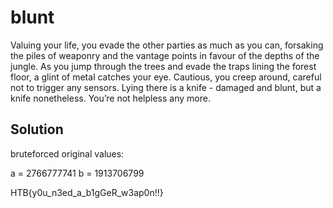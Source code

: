 # blunt

Valuing your life, you evade the other parties as much as you can, forsaking the piles of weaponry and the vantage points in favour of the depths of the jungle. As you jump through the trees and evade the traps lining the forest floor, a glint of metal catches your eye. Cautious, you creep around, careful not to trigger any sensors. Lying there is a knife - damaged and blunt, but a knife nonetheless. You’re not helpless any more.

## Solution

bruteforced original values:

a = 2766777741
b = 1913706799


HTB{y0u_n3ed_a_b1gGeR_w3ap0n!!}
